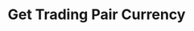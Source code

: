 ---
title: Get Trading Pair Currency
position_number: 2
type: get
description: /az/future/market/v1/public/symbol/coins

parameters:
  - name:
    content:
content_markdown: Note：This method does not require a signature.
left_code_blocks:
  - code_block: "public void getMarketConfig() {\r\n\tString text = HttpUtil.get(URL + \"/data/api/az/future/market/v1/getMarketConfig\");\r\n\tSystem.out.println(text);\r\n}"
    title: Java
    language: java
right_code_blocks:
  - code_block: |-
      {
        "error": {
          "code": "",
          "msg": ""
        },
        "msgInfo": "",
        "result": [],
        "returnCode": 0
      }
    title: Response
    language: json
---